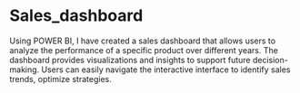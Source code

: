 # Sales_dashboard
Using POWER BI, I have created a sales dashboard that allows users to analyze the performance of a specific product over different years. The dashboard provides visualizations and insights to support future decision-making. Users can easily navigate the interactive interface to identify sales trends, optimize strategies.
